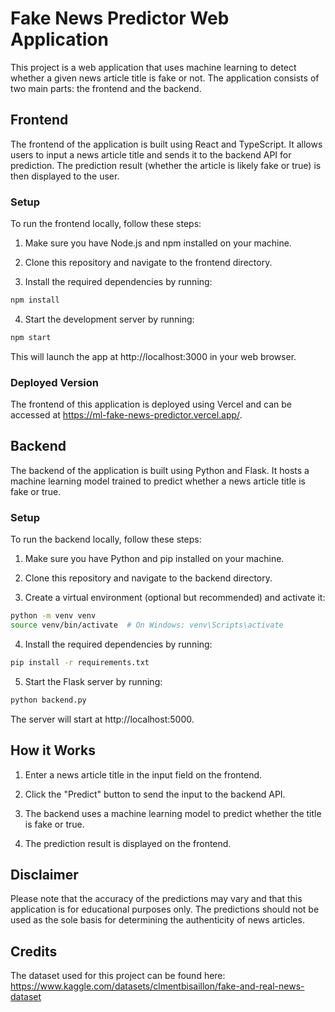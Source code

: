 # Fake News Predictor Web Application

This project is a web application that uses machine learning to detect whether a given news article title is fake or not. The application consists of two main parts: the frontend and the backend.

## Frontend

The frontend of the application is built using React and TypeScript. It allows users to input a news article title and sends it to the backend API for prediction. The prediction result (whether the article is likely fake or true) is then displayed to the user.

### Setup

To run the frontend locally, follow these steps:

1. Make sure you have Node.js and npm installed on your machine.

2. Clone this repository and navigate to the frontend directory.

3. Install the required dependencies by running:

```bash
npm install
```

4. Start the development server by running:

```bash
npm start
```
This will launch the app at http://localhost:3000 in your web browser.

### Deployed Version
The frontend of this application is deployed using Vercel and can be accessed at https://ml-fake-news-predictor.vercel.app/.

## Backend
The backend of the application is built using Python and Flask. It hosts a machine learning model trained to predict whether a news article title is fake or true.
### Setup
To run the backend locally, follow these steps:

1. Make sure you have Python and pip installed on your machine.

2. Clone this repository and navigate to the backend directory.

3. Create a virtual environment (optional but recommended) and activate it:

```bash
python -m venv venv
source venv/bin/activate  # On Windows: venv\Scripts\activate
```

4. Install the required dependencies by running:

```bash
pip install -r requirements.txt
```

5. Start the Flask server by running:

```bash
python backend.py
```

The server will start at http://localhost:5000.


## How it Works
1. Enter a news article title in the input field on the frontend.

2. Click the "Predict" button to send the input to the backend API.

3. The backend uses a machine learning model to predict whether the title is fake or true.

4. The prediction result is displayed on the frontend.

## Disclaimer
Please note that the accuracy of the predictions may vary and that this application is for educational purposes only. The predictions should not be used as the sole basis for determining the authenticity of news articles.

## Credits
The dataset used for this project can be found here: https://www.kaggle.com/datasets/clmentbisaillon/fake-and-real-news-dataset

